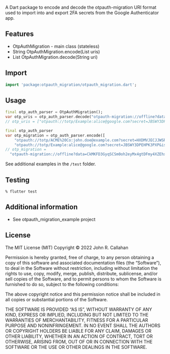 A Dart package to encode and decode the otpauth-migration URI format used to import into and export 2FA secrets from the Google Authenticator app.

## Features

* OtpAuthMigration - main class (stateless)
* String OtpAuthMigration.encode(List<String> uris)
* List<String> OtpAuthMigration.decode(String uri)

## Import

```dart
import 'package:otpauth_migration/otpauth_migration.dart';
```

## Usage

```dart
final otp_auth_parser = OtpAuthMigration();
var otp_uris = otp_auth_parser.decode("otpauth-migration://offline?data=CjEKCkhlbGxvId6tvu8SGEV4YW1wbGU6YWxpY2VAZ29vZ2xlLmNvbRoHRXhhbXBsZTAC"));
// otp_uris = ["otpauth://totp/Example:alice@google.com?secret=JBSWY3DPEHPK3PXP&issuer=Example"]);
```

```dart
final otp_auth_parser
var otp_migration = otp_auth_parser.encode([
    "otpauth://totp/ACME%20Co:john.doe@example.com?secret=HXDMVJECJJWSRB3HWIZR4IFUGFTMXBOZ&issuer=ACME+Co",
    "otpauth://totp/Example:alice@google.com?secret=JBSWY3DPEHPK3PXP&issuer=Example"]);
// otp_migration =
  "otpauth-migration://offline?data=CkMKFD3GyqSCSm0oh2eyMx4gtDFmy4XZEhxBQ01FIENvOmpvaG4uZG9lQGV4YW1wbGUuY29tGgdBQ01FIENvIAEoATACCjUKCkhlbGxvId6tvu8SGEV4YW1wbGU6YWxpY2VAZ29vZ2xlLmNvbRoHRXhhbXBsZSABKAEwAhABGAEgACjn4Pv4Ag==");
```

See additional examples in the `/test` folder.

## Testing

```shell
% flutter test
```

## Additional information

* See otpauth_migration_example project

## License

The MIT License (MIT)
Copyright © 2022 John R. Callahan

Permission is hereby granted, free of charge, to any person obtaining a copy of this software and associated documentation files (the “Software”), to deal in the Software without restriction, including without limitation the rights to use, copy, modify, merge, publish, distribute, sublicense, and/or sell copies of the Software, and to permit persons to whom the Software is furnished to do so, subject to the following conditions:

The above copyright notice and this permission notice shall be included in all copies or substantial portions of the Software.

THE SOFTWARE IS PROVIDED “AS IS”, WITHOUT WARRANTY OF ANY KIND, EXPRESS OR IMPLIED, INCLUDING BUT NOT LIMITED TO THE WARRANTIES OF MERCHANTABILITY, FITNESS FOR A PARTICULAR PURPOSE AND NONINFRINGEMENT. IN NO EVENT SHALL THE AUTHORS OR COPYRIGHT HOLDERS BE LIABLE FOR ANY CLAIM, DAMAGES OR OTHER LIABILITY, WHETHER IN AN ACTION OF CONTRACT, TORT OR OTHERWISE, ARISING FROM, OUT OF OR IN CONNECTION WITH THE SOFTWARE OR THE USE OR OTHER DEALINGS IN THE SOFTWARE.
